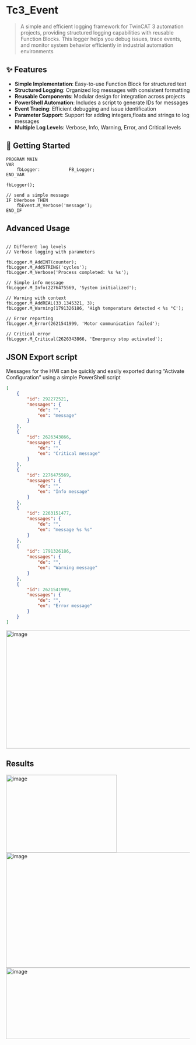 # Tc3_Event

> A simple and efficient logging framework for TwinCAT 3 automation projects,
> providing structured logging capabilities with reusable Function Blocks.
> This logger helps you debug issues, trace events, and monitor system behavior efficiently in industrial automation environments

## ✨ Features

- **Simple Implementation**: Easy-to-use Function Block for structured text
- **Structured Logging**: Organized log messages with consistent formatting
- **Reusable Components**: Modular design for integration across projects
- **PowerShell Automation**: Includes a script to generate IDs for messages
- **Event Tracing**: Efficient debugging and issue identification
- **Parameter Support**: Support for adding integers,floats and strings to log messages
- **Multiple Log Levels**: Verbose, Info, Warning, Error, and Critical levels

## 🚀 Getting Started

```iecst
PROGRAM MAIN
VAR
	fbLogger:			FB_Logger;
END_VAR

fbLogger();

// send a simple message
IF bVerbose THEN
	fbEvent.M_Verbose('message');
END_IF

```

## Advanced Usage

```iecst

// Different log levels
// Verbose logging with parameters

fbLogger.M_AddINT(counter);
fbLogger.M_AddSTRING('cycles');
fbLogger.M_Verbose('Process completed: %s %s');

// Simple info message
fbLogger.M_Info(2276475569, 'System initialized');

// Warning with context
fbLogger.M_AddREAL(33.1345321, 3);
fbLogger.M_Warning(1791326186, 'High temperature detected < %s °C');

// Error reporting
fbLogger.M_Error(2621541999, 'Motor communication failed');

// Critical error
fbLogger.M_Critical(2626343866, 'Emergency stop activated');

```
## JSON Export script

Messages for the HMI can be quickly and easily exported during “Activate Configuration” using a simple PowerShell script

```json
[
    {
        "id": 292272521,
        "messages": {
            "de": "",
            "en": "message"
        }
    },
    {
        "id": 2626343866,
        "messages": {
            "de": "",
            "en": "Critical message"
        }
    },
    {
        "id": 2276475569,
        "messages": {
            "de": "",
            "en": "Info message"
        }
    },
    {
        "id": 2263151477,
        "messages": {
            "de": "",
            "en": "message %s %s"
        }
    },
    {
        "id": 1791326186,
        "messages": {
            "de": "",
            "en": "Warning message"
        }
    },
    {
        "id": 2621541999,
        "messages": {
            "de": "",
            "en": "Error message"
        }
    }
]
```
<img width="1012" height="323" alt="image" src="https://github.com/user-attachments/assets/6491c5bd-8974-447c-8958-210d7c7f3671" />


## Results

<img width="303" height="212" alt="image" src="https://github.com/user-attachments/assets/76e4d475-e2f1-42ff-9ccd-e3bdb786d7bc" />
<img width="768" height="315" alt="image" src="https://github.com/user-attachments/assets/b2c84339-6437-416f-bf1d-d2c682075724" />
<img width="1271" height="195" alt="image" src="https://github.com/user-attachments/assets/dbc4e062-77dd-4cb7-ab16-48f9eb94d3ca" />





